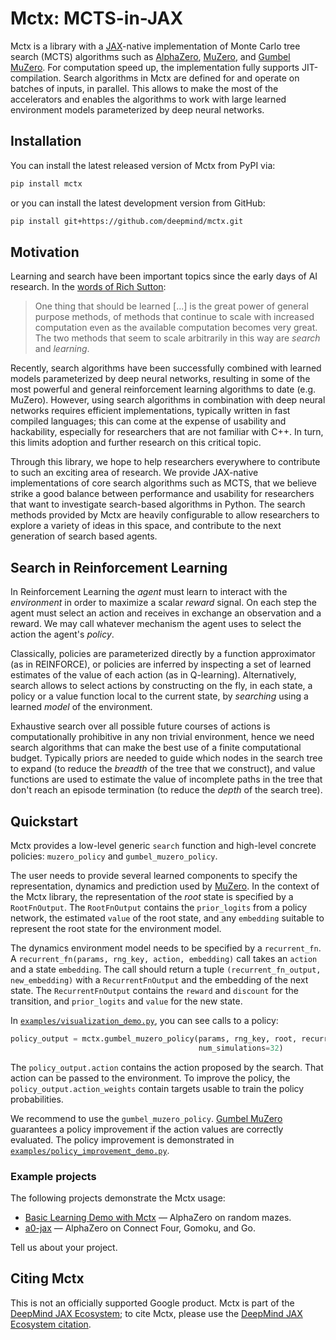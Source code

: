 # Mctx: MCTS-in-JAX

Mctx is a library with a [JAX](https://github.com/google/jax)-native
implementation of Monte Carlo tree search (MCTS) algorithms such as
[AlphaZero](https://deepmind.com/blog/article/alphazero-shedding-new-light-grand-games-chess-shogi-and-go),
[MuZero](https://deepmind.com/blog/article/muzero-mastering-go-chess-shogi-and-atari-without-rules), and
[Gumbel MuZero](https://openreview.net/forum?id=bERaNdoegnO). For computation
speed up, the implementation fully supports JIT-compilation. Search algorithms
in Mctx are defined for and operate on batches of inputs, in parallel. This
allows to make the most of the accelerators and enables the algorithms to work
with large learned environment models parameterized by deep neural networks.

## Installation

You can install the latest released version of Mctx from PyPI via:

```sh
pip install mctx
```

or you can install the latest development version from GitHub:

```sh
pip install git+https://github.com/deepmind/mctx.git
```

## Motivation

Learning and search have been important topics since the early days of AI
research. In the [words of Rich Sutton](http://www.incompleteideas.net/IncIdeas/BitterLesson.html):

> One thing that should be learned [...] is the great power of general purpose
> methods, of methods that continue to scale with increased computation even as
> the available computation becomes very great. The two methods that seem to
> scale arbitrarily in this way are *search* and *learning*.

Recently, search algorithms have been successfully combined with learned models
parameterized by deep neural networks, resulting in some of the most powerful
and general reinforcement learning algorithms to date (e.g. MuZero).
However, using search algorithms in combination with deep neural networks
requires efficient implementations, typically written in fast compiled
languages; this can come at the expense of usability and hackability,
especially for researchers that are not familiar with C++. In turn, this limits
adoption and further research on this critical topic.

Through this library, we hope to help researchers everywhere to contribute to
such an exciting area of research. We provide JAX-native implementations of core
search algorithms such as MCTS, that we believe strike a good balance between
performance and usability for researchers that want to investigate search-based
algorithms in Python. The search methods provided by Mctx are
heavily configurable to allow researchers to explore a variety of ideas in
this space, and contribute to the next generation of search based agents.

## Search in Reinforcement Learning

In Reinforcement Learning the *agent* must learn to interact with the
*environment* in order to maximize a scalar *reward* signal. On each step the
agent must select an action and receives in exchange an observation and a
reward. We may call whatever mechanism the agent uses to select the action the
agent's *policy*.

Classically, policies are parameterized directly by a function approximator (as
in REINFORCE), or policies are inferred by inspecting a set of learned estimates
of the value of each action (as in Q-learning). Alternatively, search allows to
select actions by constructing on the fly, in each state, a policy or a value
function local to the current state, by *searching* using a learned *model* of
the environment.

Exhaustive search over all possible future courses of actions is computationally
prohibitive in any non trivial environment, hence we need search algorithms
that can make the best use of a finite computational budget. Typically priors
are needed to guide which nodes in the search tree to expand (to reduce the
*breadth* of the tree that we construct), and value functions are used to
estimate the value of incomplete paths in the tree that don't reach an episode
termination (to reduce the *depth* of the search tree).

## Quickstart

Mctx provides a low-level generic `search` function and high-level concrete
policies: `muzero_policy` and `gumbel_muzero_policy`.

The user needs to provide several learned components to specify the
representation, dynamics and prediction used by [MuZero](https://deepmind.com/blog/article/muzero-mastering-go-chess-shogi-and-atari-without-rules).
In the context of the Mctx library, the representation of the *root* state is
specified by a `RootFnOutput`. The `RootFnOutput` contains the `prior_logits`
from a policy network, the estimated `value` of the root state, and any
`embedding` suitable to represent the root state for the environment model.

The dynamics environment model needs to be specified by a `recurrent_fn`.
A `recurrent_fn(params, rng_key, action, embedding)` call takes an `action` and
a state `embedding`. The call should return a tuple `(recurrent_fn_output,
new_embedding)` with a `RecurrentFnOutput` and the embedding of the next state.
The `RecurrentFnOutput` contains the `reward` and `discount` for the transition,
and `prior_logits` and `value` for the new state.

In [`examples/visualization_demo.py`](https://github.com/deepmind/mctx/blob/main/examples/visualization_demo.py), you can
see calls to a policy:

```python
policy_output = mctx.gumbel_muzero_policy(params, rng_key, root, recurrent_fn,
                                          num_simulations=32)
```

The `policy_output.action` contains the action proposed by the search. That
action can be passed to the environment. To improve the policy, the
`policy_output.action_weights` contain targets usable to train the policy
probabilities.

We recommend to use the `gumbel_muzero_policy`.
[Gumbel MuZero](https://openreview.net/forum?id=bERaNdoegnO) guarantees a policy
improvement if the action values are correctly evaluated. The policy improvement
is demonstrated in
[`examples/policy_improvement_demo.py`](https://github.com/deepmind/mctx/blob/main/examples/policy_improvement_demo.py).

### Example projects
The following projects demonstrate the Mctx usage:

- [Basic Learning Demo with Mctx](https://github.com/kenjyoung/mctx_learning_demo) —
  AlphaZero on random mazes.
- [a0-jax](https://github.com/NTT123/a0-jax) — AlphaZero on Connect Four,
  Gomoku, and Go.

Tell us about your project.

## Citing Mctx

This is not an officially supported Google product. Mctx is part of the
[DeepMind JAX Ecosystem]; to cite Mctx, please use the [DeepMind JAX Ecosystem
citation].

[DeepMind JAX Ecosystem]: https://deepmind.com/blog/article/using-jax-to-accelerate-our-research "DeepMind JAX Ecosystem"
[DeepMind JAX Ecosystem citation]: https://github.com/deepmind/jax/blob/main/deepmind2020jax.txt "Citation"
